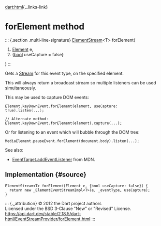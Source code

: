 [dart:html](../../dart-html/dart-html-library){._links-link}

forElement method
=================

::: {.section .multi-line-signature}
[ElementStream](../elementstream-class)\<T\> forElement(

1.  [Element](../element-class) e,
2.  {[bool](../../dart-core/bool-class) useCapture = false}

)
:::

Gets a [Stream](../../dart-async/stream-class) for this event type, on
the specified element.

This will always return a broadcast stream so multiple listeners can be
used simultaneously.

This may be used to capture DOM events:

``` {.language-dart data-language="dart"}
Element.keyDownEvent.forElement(element, useCapture: true).listen(...);

// Alternate method:
Element.keyDownEvent.forElement(element).capture(...);
```

Or for listening to an event which will bubble through the DOM tree:

``` {.language-dart data-language="dart"}
MediaElement.pauseEvent.forElement(document.body).listen(...);
```

See also:

-   [EventTarget.addEventListener](https://developer.mozilla.org/en-US/docs/Web/API/EventTarget/addEventListener)
    from MDN.

Implementation {#source}
--------------

``` {.language-dart data-language="dart"}
ElementStream<T> forElement(Element e, {bool useCapture: false}) {
  return new _ElementEventStreamImpl<T>(e, _eventType, useCapture);
}
```

::: {._attribution}
© 2012 the Dart project authors\
Licensed under the BSD 3-Clause \"New\" or \"Revised\" License.\
<https://api.dart.dev/stable/2.18.5/dart-html/EventStreamProvider/forElement.html>
:::

